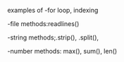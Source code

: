 examples of
-for loop, indexing

-file methods:readlines() 

-string methods;.strip(), .split(), 

-number methods: max(), sum(), len() 

